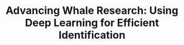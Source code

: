 ---
id: finwaiid
title: "Advancing Whale Research: Using Deep Learning for Efficient Identification"
title-project: "Developing a deep learning approach for automated photo identification using vertical aerial drone imagery of fin whales (Balaenoptera physalus)"
title-short: "FinWAIID"
period: "Oct 24 – Mar 25 (6 months)" 
students: "Alexander Nicolas Rychwalski, Kilian Huss"
mentor: "Dr. Helena Herr"
text: |
    Our world is changing, and the tools we use to research it must change too. In cetacean (whale) research, photo identification is a crucial technique for tracking individuals and studying population size and dynamics. It provides insights into their lives, helping us understand their whereabouts and protect them more effectively. However, the task of manually matching photographs can be quite demanding, especially with extensive image databases.

    Traditional methods involve capturing images of whales and comparing them based on unique markings, which can be time-consuming and labor-intensive. In our research project FINWAIID, we explore an automated approach to streamline this process by developing a deep learning pipeline that can identify individual Southern Hemisphere fin whales from vertical aerial drone footage. Our method focuses on the unique pigmentation patterns found on the backs of these whales, specifically the Central Chevron Pattern and Blaze.

    By employing a semi-supervised workflow, we aim to train our system with a smaller set of labeled data, reducing the need for extensive manual labeling. In the next step, we will use an auto-labeling loop with human validation to explore the standardization and automation. This includes the detection of a whale within videos and extracting multiple image crops of the same whale from videos potentially containing many different fin whales. To ensure accurate individual identification, we utilize a deep convolutional neural network (CNN) architecture, similar to those used in human facial recognition technology. Our approach is promising as an alternative identification procedure. We believe that it could significantly improve the efficiency of studying whale populations. This allows for better tracking of individual movements, more accurate estimation of population sizes, and more effective monitoring of the Southern Hemisphere fin whale populations. Additionally, our method could be extended to other datasets containing animals with distinct markings, ranging from seals to terrestrial animals.
    
image: "https://www.hcl.uni-hamburg.de/20937807/nature-1439621-4676fc9ca5a8a0d0f4790e1cf058af2eace84dfc.jpg"
image-credit: "Aqqa Rosing-Asvid"
---